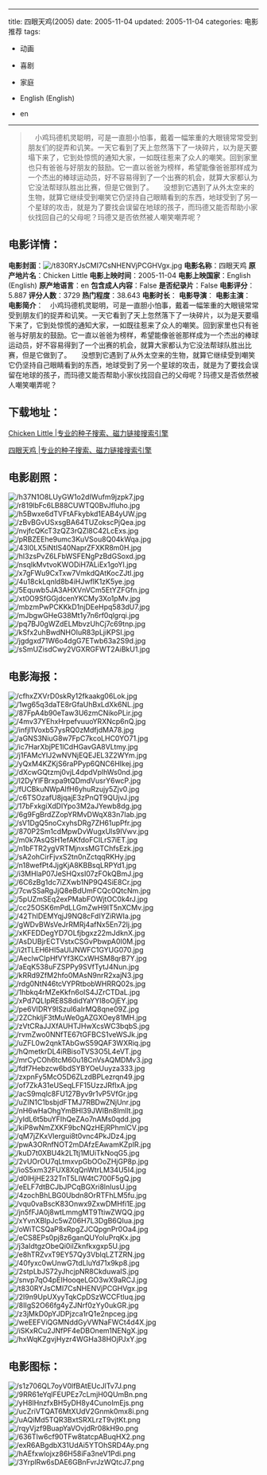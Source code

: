 
---
title: 四眼天鸡(2005)
date: 2005-11-04
updated: 2005-11-04
categories: 电影推荐
tags:
- 动画
- 喜剧
- 家庭

- English (English)
- en
---


> 　小鸡玛德机灵聪明，可是一直胆小怕事，戴着一幅笨重的大眼镜常常受到朋友们的捉弄和讥笑。一天它看到了天上忽然落下了一块碎片，以为是天要塌下来了，它到处惊慌的通知大家，一如既往惹来了众人的嘲笑。回到家里也只有爸爸与好朋友的鼓励。它一直以爸爸为榜样，希望能像爸爸那样成为一个杰出的棒球运动员，好不容易得到了一个出赛的机会，就算大家都认为它没法帮球队胜出比赛，但是它做到了。　　没想到它遇到了从外太空来的生物，就算它继续受到嘲笑它仍坚持自己眼睛看到的东西，地球受到了另一个星球的攻击，就是为了要找会误留在地球的孩子，而玛德又能否帮助小家伙找回自己的父母呢？玛德又是否依然被人嘲笑嘲弄呢？

## **电影详情**：

**电影封面**：<img src="https://image.tmdb.org/t/p/w200/t830RYJsCMI7CsNHENVjPCGHVgx.jpg" alt="/t830RYJsCMI7CsNHENVjPCGHVgx.jpg" title="/t830RYJsCMI7CsNHENVjPCGHVgx.jpg">
**电影名称**：四眼天鸡
**原产地片名**：Chicken Little
**电影上映时间**：2005-11-04
**电影上映国家**：English (English)
**原产地语言**：en
**包含成人内容**：False
**是否纪录片**：False
**电影评分**：5.887
**评分人数**：3729
**热门程度**：38.643
**电影时长**：
**电影导演**：
**电影主演**：
**电影简介**：　小鸡玛德机灵聪明，可是一直胆小怕事，戴着一幅笨重的大眼镜常常受到朋友们的捉弄和讥笑。一天它看到了天上忽然落下了一块碎片，以为是天要塌下来了，它到处惊慌的通知大家，一如既往惹来了众人的嘲笑。回到家里也只有爸爸与好朋友的鼓励。它一直以爸爸为榜样，希望能像爸爸那样成为一个杰出的棒球运动员，好不容易得到了一个出赛的机会，就算大家都认为它没法帮球队胜出比赛，但是它做到了。　　没想到它遇到了从外太空来的生物，就算它继续受到嘲笑它仍坚持自己眼睛看到的东西，地球受到了另一个星球的攻击，就是为了要找会误留在地球的孩子，而玛德又能否帮助小家伙找回自己的父母呢？玛德又是否依然被人嘲笑嘲弄呢？

## **下载地址**：
[Chicken Little |专业的种子搜索、磁力链接搜索引擎](https://movie.amd794.com:2083/?search=Chicken%20Little&ordering=&mode=match_phrase&page_size=10&page=1)

[四眼天鸡 |专业的种子搜索、磁力链接搜索引擎](https://movie.amd794.com:2083/?search=%E5%9B%9B%E7%9C%BC%E5%A4%A9%E9%B8%A1&ordering=&mode=match_phrase&page_size=10&page=1)
 

## **电影剧照**：
<img src="https://image.tmdb.org/t/p/original/h37N1O8LUyGW1o2dIWufm9jzpk7.jpg" alt="/h37N1O8LUyGW1o2dIWufm9jzpk7.jpg" title="/h37N1O8LUyGW1o2dIWufm9jzpk7.jpg"><img src="https://image.tmdb.org/t/p/original/r819lbFc6LB88CUWTQ0BvJfluho.jpg" alt="/r819lbFc6LB88CUWTQ0BvJfluho.jpg" title="/r819lbFc6LB88CUWTQ0BvJfluho.jpg"><img src="https://image.tmdb.org/t/p/original/h5Bwxe6dTVFtAFkybkd1EAB4yUW.jpg" alt="/h5Bwxe6dTVFtAFkybkd1EAB4yUW.jpg" title="/h5Bwxe6dTVFtAFkybkd1EAB4yUW.jpg"><img src="https://image.tmdb.org/t/p/original/zBvBGvUSxsgBA64TUZokscPjQea.jpg" alt="/zBvBGvUSxsgBA64TUZokscPjQea.jpg" title="/zBvBGvUSxsgBA64TUZokscPjQea.jpg"><img src="https://image.tmdb.org/t/p/original/nvjfcQKcT3zQZ3rQZl8C42LcExs.jpg" alt="/nvjfcQKcT3zQZ3rQZl8C42LcExs.jpg" title="/nvjfcQKcT3zQZ3rQZl8C42LcExs.jpg"><img src="https://image.tmdb.org/t/p/original/pRBZEEhe9umc3KuVSou8Q04kWqa.jpg" alt="/pRBZEEhe9umc3KuVSou8Q04kWqa.jpg" title="/pRBZEEhe9umc3KuVSou8Q04kWqa.jpg"><img src="https://image.tmdb.org/t/p/original/43l0LX5iNtIS40NaprZFXKR8m0H.jpg" alt="/43l0LX5iNtIS40NaprZFXKR8m0H.jpg" title="/43l0LX5iNtIS40NaprZFXKR8m0H.jpg"><img src="https://image.tmdb.org/t/p/original/hI3zsPvZ6LFbWSFENgPzBdGSoxd.jpg" alt="/hI3zsPvZ6LFbWSFENgPzBdGSoxd.jpg" title="/hI3zsPvZ6LFbWSFENgPzBdGSoxd.jpg"><img src="https://image.tmdb.org/t/p/original/nsqlkMvtvoKWODiH7ALiEx1goYI.jpg" alt="/nsqlkMvtvoKWODiH7ALiEx1goYI.jpg" title="/nsqlkMvtvoKWODiH7ALiEx1goYI.jpg"><img src="https://image.tmdb.org/t/p/original/x7gFWu9CxTxw7VmkdQAtKocZJtI.jpg" alt="/x7gFWu9CxTxw7VmkdQAtKocZJtI.jpg" title="/x7gFWu9CxTxw7VmkdQAtKocZJtI.jpg"><img src="https://image.tmdb.org/t/p/original/4u18ckLqnld8b4iHJwflK1zK5ye.jpg" alt="/4u18ckLqnld8b4iHJwflK1zK5ye.jpg" title="/4u18ckLqnld8b4iHJwflK1zK5ye.jpg"><img src="https://image.tmdb.org/t/p/original/5Equwb5JA3AHXVnVCm5EtYZFGfn.jpg" alt="/5Equwb5JA3AHXVnVCm5EtYZFGfn.jpg" title="/5Equwb5JA3AHXVnVCm5EtYZFGfn.jpg"><img src="https://image.tmdb.org/t/p/original/xt0O9SfGGjdcenYKCMy3Xo1pMv.jpg" alt="/xt0O9SfGGjdcenYKCMy3Xo1pMv.jpg" title="/xt0O9SfGGjdcenYKCMy3Xo1pMv.jpg"><img src="https://image.tmdb.org/t/p/original/mbzmPwPCKKkD1njDEeHpq583dU7.jpg" alt="/mbzmPwPCKKkD1njDEeHpq583dU7.jpg" title="/mbzmPwPCKKkD1njDEeHpq583dU7.jpg"><img src="https://image.tmdb.org/t/p/original/mJbgwGHeG38Mt1y7n6rf0qlgrqi.jpg" alt="/mJbgwGHeG38Mt1y7n6rf0qlgrqi.jpg" title="/mJbgwGHeG38Mt1y7n6rf0qlgrqi.jpg"><img src="https://image.tmdb.org/t/p/original/pq7BJ0gWZdELMbvzUhCj7c69tnp.jpg" alt="/pq7BJ0gWZdELMbvzUhCj7c69tnp.jpg" title="/pq7BJ0gWZdELMbvzUhCj7c69tnp.jpg"><img src="https://image.tmdb.org/t/p/original/kSfx2uhBwdNHOIuR83pLjiKPSI.jpg" alt="/kSfx2uhBwdNHOIuR83pLjiKPSI.jpg" title="/kSfx2uhBwdNHOIuR83pLjiKPSI.jpg"><img src="https://image.tmdb.org/t/p/original/jgdgxd71W6o4dgG7ETwb63a2S9d.jpg" alt="/jgdgxd71W6o4dgG7ETwb63a2S9d.jpg" title="/jgdgxd71W6o4dgG7ETwb63a2S9d.jpg"><img src="https://image.tmdb.org/t/p/original/sSmUZisdCwy2VGXRGFWT2AiBkU1.jpg" alt="/sSmUZisdCwy2VGXRGFWT2AiBkU1.jpg" title="/sSmUZisdCwy2VGXRGFWT2AiBkU1.jpg">

## **电影海报**：
<img src="https://image.tmdb.org/t/p/original/cfhxZXVrD0skRy12fkaakg06Lok.jpg" alt="/cfhxZXVrD0skRy12fkaakg06Lok.jpg" title="/cfhxZXVrD0skRy12fkaakg06Lok.jpg"><img src="https://image.tmdb.org/t/p/original/1wg65q3daTE8rGfaUhBxLdXk6NL.jpg" alt="/1wg65q3daTE8rGfaUhBxLdXk6NL.jpg" title="/1wg65q3daTE8rGfaUhBxLdXk6NL.jpg"><img src="https://image.tmdb.org/t/p/original/87FpA4b90eTaw3U6zmCNikoPLir.jpg" alt="/87FpA4b90eTaw3U6zmCNikoPLir.jpg" title="/87FpA4b90eTaw3U6zmCNikoPLir.jpg"><img src="https://image.tmdb.org/t/p/original/4mv37YEhxHrpefvuuoYRXNcp6nQ.jpg" alt="/4mv37YEhxHrpefvuuoYRXNcp6nQ.jpg" title="/4mv37YEhxHrpefvuuoYRXNcp6nQ.jpg"><img src="https://image.tmdb.org/t/p/original/infjl1Voxb57ysRQ0zMdfjdMA78.jpg" alt="/infjl1Voxb57ysRQ0zMdfjdMA78.jpg" title="/infjl1Voxb57ysRQ0zMdfjdMA78.jpg"><img src="https://image.tmdb.org/t/p/original/aGNS3NiuG8w7FpC7kcoLHC0YO71.jpg" alt="/aGNS3NiuG8w7FpC7kcoLHC0YO71.jpg" title="/aGNS3NiuG8w7FpC7kcoLHC0YO71.jpg"><img src="https://image.tmdb.org/t/p/original/ic7HarXbjPE1lCdHGavGA8VLtmy.jpg" alt="/ic7HarXbjPE1lCdHGavGA8VLtmy.jpg" title="/ic7HarXbjPE1lCdHGavGA8VLtmy.jpg"><img src="https://image.tmdb.org/t/p/original/j1FAMcYIJ2wNVNjEQEJEL3Z2WYm.jpg" alt="/j1FAMcYIJ2wNVNjEQEJEL3Z2WYm.jpg" title="/j1FAMcYIJ2wNVNjEQEJEL3Z2WYm.jpg"><img src="https://image.tmdb.org/t/p/original/yQxM4KZKjS6raPPyp6QNC6HIkej.jpg" alt="/yQxM4KZKjS6raPPyp6QNC6HIkej.jpg" title="/yQxM4KZKjS6raPPyp6QNC6HIkej.jpg"><img src="https://image.tmdb.org/t/p/original/dXcwGQtzmj0vjL4dpdVplhWs0nd.jpg" alt="/dXcwGQtzmj0vjL4dpdVplhWs0nd.jpg" title="/dXcwGQtzmj0vjL4dpdVplhWs0nd.jpg"><img src="https://image.tmdb.org/t/p/original/l2DyYlFBrxpa9tQDmdVusrY6wcP.jpg" alt="/l2DyYlFBrxpa9tQDmdVusrY6wcP.jpg" title="/l2DyYlFBrxpa9tQDmdVusrY6wcP.jpg"><img src="https://image.tmdb.org/t/p/original/fUCBkuNWpAIfH6yhuRzujy5Zjv0.jpg" alt="/fUCBkuNWpAIfH6yhuRzujy5Zjv0.jpg" title="/fUCBkuNWpAIfH6yhuRzujy5Zjv0.jpg"><img src="https://image.tmdb.org/t/p/original/c6TSOzafU8jqajE3zPnQT9QUjvJ.jpg" alt="/c6TSOzafU8jqajE3zPnQT9QUjvJ.jpg" title="/c6TSOzafU8jqajE3zPnQT9QUjvJ.jpg"><img src="https://image.tmdb.org/t/p/original/17bFxkgiXdDIYpo3M2aJYewb8dg.jpg" alt="/17bFxkgiXdDIYpo3M2aJYewb8dg.jpg" title="/17bFxkgiXdDIYpo3M2aJYewb8dg.jpg"><img src="https://image.tmdb.org/t/p/original/6g9FgBrdZZopYRMvDWqX83n7Iab.jpg" alt="/6g9FgBrdZZopYRMvDWqX83n7Iab.jpg" title="/6g9FgBrdZZopYRMvDWqX83n7Iab.jpg"><img src="https://image.tmdb.org/t/p/original/sV1DgQ5noCxyhsDRg7ZH61upPfr.jpg" alt="/sV1DgQ5noCxyhsDRg7ZH61upPfr.jpg" title="/sV1DgQ5noCxyhsDRg7ZH61upPfr.jpg"><img src="https://image.tmdb.org/t/p/original/870P2Sm1cdMpwDvWugxUls9IVwv.jpg" alt="/870P2Sm1cdMpwDvWugxUls9IVwv.jpg" title="/870P2Sm1cdMpwDvWugxUls9IVwv.jpg"><img src="https://image.tmdb.org/t/p/original/m0k7AsQSH1efAKfdoFCILrS7iET.jpg" alt="/m0k7AsQSH1efAKfdoFCILrS7iET.jpg" title="/m0k7AsQSH1efAKfdoFCILrS7iET.jpg"><img src="https://image.tmdb.org/t/p/original/n1bFTR2ygVRTMjnxsMGTChfsEzk.jpg" alt="/n1bFTR2ygVRTMjnxsMGTChfsEzk.jpg" title="/n1bFTR2ygVRTMjnxsMGTChfsEzk.jpg"><img src="https://image.tmdb.org/t/p/original/sA2ohCirFjvxS2tn0nZctqqRKHy.jpg" alt="/sA2ohCirFjvxS2tn0nZctqqRKHy.jpg" title="/sA2ohCirFjvxS2tn0nZctqqRKHy.jpg"><img src="https://image.tmdb.org/t/p/original/n18wefPt4JjgKjA8KBBsqLRPYd1.jpg" alt="/n18wefPt4JjgKjA8KBBsqLRPYd1.jpg" title="/n18wefPt4JjgKjA8KBBsqLRPYd1.jpg"><img src="https://image.tmdb.org/t/p/original/i3MHlaP07JeSHQxsI07zFOkQBmJ.jpg" alt="/i3MHlaP07JeSHQxsI07zFOkQBmJ.jpg" title="/i3MHlaP07JeSHQxsI07zFOkQBmJ.jpg"><img src="https://image.tmdb.org/t/p/original/6C6zBg1dc7iZXwb1NP9Q4SiE8Cr.jpg" alt="/6C6zBg1dc7iZXwb1NP9Q4SiE8Cr.jpg" title="/6C6zBg1dc7iZXwb1NP9Q4SiE8Cr.jpg"><img src="https://image.tmdb.org/t/p/original/7cwSSaRgJjQ8eBdUmFCQc0QtcNm.jpg" alt="/7cwSSaRgJjQ8eBdUmFCQc0QtcNm.jpg" title="/7cwSSaRgJjQ8eBdUmFCQc0QtcNm.jpg"><img src="https://image.tmdb.org/t/p/original/5pUZmSEq2exPMabFOWjtOC0k4rJ.jpg" alt="/5pUZmSEq2exPMabFOWjtOC0k4rJ.jpg" title="/5pUZmSEq2exPMabFOWjtOC0k4rJ.jpg"><img src="https://image.tmdb.org/t/p/original/cc25OSK6mPdLLGmZwH9IT5nXCMv.jpg" alt="/cc25OSK6mPdLLGmZwH9IT5nXCMv.jpg" title="/cc25OSK6mPdLLGmZwH9IT5nXCMv.jpg"><img src="https://image.tmdb.org/t/p/original/42ThIDEMYqjJ9NQ8cFdIYZiRWIa.jpg" alt="/42ThIDEMYqjJ9NQ8cFdIYZiRWIa.jpg" title="/42ThIDEMYqjJ9NQ8cFdIYZiRWIa.jpg"><img src="https://image.tmdb.org/t/p/original/gWDvBWsVeJrRMRj4afNx5En72lj.jpg" alt="/gWDvBWsVeJrRMRj4afNx5En72lj.jpg" title="/gWDvBWsVeJrRMRj4afNx5En72lj.jpg"><img src="https://image.tmdb.org/t/p/original/xKFEDDegYD7OLfjbgxz22mJdknX.jpg" alt="/xKFEDDegYD7OLfjbgxz22mJdknX.jpg" title="/xKFEDDegYD7OLfjbgxz22mJdknX.jpg"><img src="https://image.tmdb.org/t/p/original/AsDUBjrECTVstxCSGvPbwpA0I0M.jpg" alt="/AsDUBjrECTVstxCSGvPbwpA0I0M.jpg" title="/AsDUBjrECTVstxCSGvPbwpA0I0M.jpg"><img src="https://image.tmdb.org/t/p/original/i2tTLEH6HI5aUlJNWFC1GYUG070.jpg" alt="/i2tTLEH6HI5aUlJNWFC1GYUG070.jpg" title="/i2tTLEH6HI5aUlJNWFC1GYUG070.jpg"><img src="https://image.tmdb.org/t/p/original/AeclwCIpHfVYf3KCxWHSM8qrB7Y.jpg" alt="/AeclwCIpHfVYf3KCxWHSM8qrB7Y.jpg" title="/AeclwCIpHfVYf3KCxWHSM8qrB7Y.jpg"><img src="https://image.tmdb.org/t/p/original/aEqK538uFZSPPy9SVfTytJ4Nun.jpg" alt="/aEqK538uFZSPPy9SVfTytJ4Nun.jpg" title="/aEqK538uFZSPPy9SVfTytJ4Nun.jpg"><img src="https://image.tmdb.org/t/p/original/kRRd9ZfM2hfo0MAsN9nrR2xajN3.jpg" alt="/kRRd9ZfM2hfo0MAsN9nrR2xajN3.jpg" title="/kRRd9ZfM2hfo0MAsN9nrR2xajN3.jpg"><img src="https://image.tmdb.org/t/p/original/rdg0NtN46tcVYPRtbobWHRRQ02s.jpg" alt="/rdg0NtN46tcVYPRtbobWHRRQ02s.jpg" title="/rdg0NtN46tcVYPRtbobWHRRQ02s.jpg"><img src="https://image.tmdb.org/t/p/original/1hbkq4rMZeKkfn6oIS4JZrCTDaL.jpg" alt="/1hbkq4rMZeKkfn6oIS4JZrCTDaL.jpg" title="/1hbkq4rMZeKkfn6oIS4JZrCTDaL.jpg"><img src="https://image.tmdb.org/t/p/original/xPd7QLIpRE8S8didYaYYI8oOjEY.jpg" alt="/xPd7QLIpRE8S8didYaYYI8oOjEY.jpg" title="/xPd7QLIpRE8S8didYaYYI8oOjEY.jpg"><img src="https://image.tmdb.org/t/p/original/pe6VIDRY9ISzuI6aIrMQ8qne09Z.jpg" alt="/pe6VIDRY9ISzuI6aIrMQ8qne09Z.jpg" title="/pe6VIDRY9ISzuI6aIrMQ8qne09Z.jpg"><img src="https://image.tmdb.org/t/p/original/2ZChkIjF3tMuWe0gAZGXOey81MH.jpg" alt="/2ZChkIjF3tMuWe0gAZGXOey81MH.jpg" title="/2ZChkIjF3tMuWe0gAZGXOey81MH.jpg"><img src="https://image.tmdb.org/t/p/original/zVtCRaJJXfAUHTJHwXcsWC3bqbS.jpg" alt="/zVtCRaJJXfAUHTJHwXcsWC3bqbS.jpg" title="/zVtCRaJJXfAUHTJHwXcsWC3bqbS.jpg"><img src="https://image.tmdb.org/t/p/original/rvmZwo0NNfTE67tGFBCS1veWSJk.jpg" alt="/rvmZwo0NNfTE67tGFBCS1veWSJk.jpg" title="/rvmZwo0NNfTE67tGFBCS1veWSJk.jpg"><img src="https://image.tmdb.org/t/p/original/uZFL0w2qnkTAbGwS59QAF3WXRiq.jpg" alt="/uZFL0w2qnkTAbGwS59QAF3WXRiq.jpg" title="/uZFL0w2qnkTAbGwS59QAF3WXRiq.jpg"><img src="https://image.tmdb.org/t/p/original/hQmetkrDL4iRBisoTVS3O5L4eVT.jpg" alt="/hQmetkrDL4iRBisoTVS3O5L4eVT.jpg" title="/hQmetkrDL4iRBisoTVS3O5L4eVT.jpg"><img src="https://image.tmdb.org/t/p/original/mrCyCOh6tcM60u18CnVsAQMDMv3.jpg" alt="/mrCyCOh6tcM60u18CnVsAQMDMv3.jpg" title="/mrCyCOh6tcM60u18CnVsAQMDMv3.jpg"><img src="https://image.tmdb.org/t/p/original/fdf7Hebzcw6bdSYBYOeUuyza333.jpg" alt="/fdf7Hebzcw6bdSYBYOeUuyza333.jpg" title="/fdf7Hebzcw6bdSYBYOeUuyza333.jpg"><img src="https://image.tmdb.org/t/p/original/zxpnFy5McO5D6ZLzdBPLezrqn49.jpg" alt="/zxpnFy5McO5D6ZLzdBPLezrqn49.jpg" title="/zxpnFy5McO5D6ZLzdBPLezrqn49.jpg"><img src="https://image.tmdb.org/t/p/original/of7ZkA31eUSeqLFF15UzzJRfIxA.jpg" alt="/of7ZkA31eUSeqLFF15UzzJRfIxA.jpg" title="/of7ZkA31eUSeqLFF15UzzJRfIxA.jpg"><img src="https://image.tmdb.org/t/p/original/acS9mqlc8FU127Byv9r1vP5VfGr.jpg" alt="/acS9mqlc8FU127Byv9r1vP5VfGr.jpg" title="/acS9mqlc8FU127Byv9r1vP5VfGr.jpg"><img src="https://image.tmdb.org/t/p/original/uZIN1C1bsbjdFTMJ7RBDwZNjUnr.jpg" alt="/uZIN1C1bsbjdFTMJ7RBDwZNjUnr.jpg" title="/uZIN1C1bsbjdFTMJ7RBDwZNjUnr.jpg"><img src="https://image.tmdb.org/t/p/original/nH6wHaOhgYmBHl39JWIBn8Imllt.jpg" alt="/nH6wHaOhgYmBHl39JWIBn8Imllt.jpg" title="/nH6wHaOhgYmBHl39JWIBn8Imllt.jpg"><img src="https://image.tmdb.org/t/p/original/yIdL6t5buYFIhQeZAo7nAMs0qdd.jpg" alt="/yIdL6t5buYFIhQeZAo7nAMs0qdd.jpg" title="/yIdL6t5buYFIhQeZAo7nAMs0qdd.jpg"><img src="https://image.tmdb.org/t/p/original/kiP8wNmZXKF9bcNQzHEjRPhmlCV.jpg" alt="/kiP8wNmZXKF9bcNQzHEjRPhmlCV.jpg" title="/kiP8wNmZXKF9bcNQzHEjRPhmlCV.jpg"><img src="https://image.tmdb.org/t/p/original/qM7jZKxVIergui8t0vnc4PkJDz4.jpg" alt="/qM7jZKxVIergui8t0vnc4PkJDz4.jpg" title="/qM7jZKxVIergui8t0vnc4PkJDz4.jpg"><img src="https://image.tmdb.org/t/p/original/pwA3ORnfNOT2mDAfzEAwamKZpIR.jpg" alt="/pwA3ORnfNOT2mDAfzEAwamKZpIR.jpg" title="/pwA3ORnfNOT2mDAfzEAwamKZpIR.jpg"><img src="https://image.tmdb.org/t/p/original/kuD7t0XBU4k2LTtj1MUiTkNoqG5.jpg" alt="/kuD7t0XBU4k2LTtj1MUiTkNoqG5.jpg" title="/kuD7t0XBU4k2LTtj1MUiTkNoqG5.jpg"><img src="https://image.tmdb.org/t/p/original/2vUOrOU7qLtmxvpGbOOoZHjGP8p.jpg" alt="/2vUOrOU7qLtmxvpGbOOoZHjGP8p.jpg" title="/2vUOrOU7qLtmxvpGbOOoZHjGP8p.jpg"><img src="https://image.tmdb.org/t/p/original/ioS5xm32FUX8XqQnWtrLM34U5I4.jpg" alt="/ioS5xm32FUX8XqQnWtrLM34U5I4.jpg" title="/ioS5xm32FUX8XqQnWtrLM34U5I4.jpg"><img src="https://image.tmdb.org/t/p/original/d0lHjHE232TnT5LIW4tC700F5gQ.jpg" alt="/d0lHjHE232TnT5LIW4tC700F5gQ.jpg" title="/d0lHjHE232TnT5LIW4tC700F5gQ.jpg"><img src="https://image.tmdb.org/t/p/original/eELF7dtBCJbJPCqBGXri8lnIusU.jpg" alt="/eELF7dtBCJbJPCqBGXri8lnIusU.jpg" title="/eELF7dtBCJbJPCqBGXri8lnIusU.jpg"><img src="https://image.tmdb.org/t/p/original/4zochBhLBG0Ubdn8OrRTFhLM5fu.jpg" alt="/4zochBhLBG0Ubdn8OrRTFhLM5fu.jpg" title="/4zochBhLBG0Ubdn8OrRTFhLM5fu.jpg"><img src="https://image.tmdb.org/t/p/original/vqu0vaBscK83Onwx9ZxwDMHfi1E.jpg" alt="/vqu0vaBscK83Onwx9ZxwDMHfi1E.jpg" title="/vqu0vaBscK83Onwx9ZxwDMHfi1E.jpg"><img src="https://image.tmdb.org/t/p/original/jn5fFJA0j8wtLmmgMT9TtiwZWQQ.jpg" alt="/jn5fFJA0j8wtLmmgMT9TtiwZWQQ.jpg" title="/jn5fFJA0j8wtLmmgMT9TtiwZWQQ.jpg"><img src="https://image.tmdb.org/t/p/original/xYvnXBlpJc5wZ06H7L3DgB6QIua.jpg" alt="/xYvnXBlpJc5wZ06H7L3DgB6QIua.jpg" title="/xYvnXBlpJc5wZ06H7L3DgB6QIua.jpg"><img src="https://image.tmdb.org/t/p/original/oWiTCSQaP8xRpgZJCQpgnPr0Oa4.jpg" alt="/oWiTCSQaP8xRpgZJCQpgnPr0Oa4.jpg" title="/oWiTCSQaP8xRpgZJCQpgnPr0Oa4.jpg"><img src="https://image.tmdb.org/t/p/original/eCS8EPs0pj8z6ganQUYoluPrqKx.jpg" alt="/eCS8EPs0pj8z6ganQUYoluPrqKx.jpg" title="/eCS8EPs0pj8z6ganQUYoluPrqKx.jpg"><img src="https://image.tmdb.org/t/p/original/j3aIdtgzObeQi0ilZknfkxgxp5U.jpg" alt="/j3aIdtgzObeQi0ilZknfkxgxp5U.jpg" title="/j3aIdtgzObeQi0ilZknfkxgxp5U.jpg"><img src="https://image.tmdb.org/t/p/original/e8hTRZvxT9EY57Qy3VblqLZTZRN.jpg" alt="/e8hTRZvxT9EY57Qy3VblqLZTZRN.jpg" title="/e8hTRZvxT9EY57Qy3VblqLZTZRN.jpg"><img src="https://image.tmdb.org/t/p/original/40fyxc0wUnwG7tdLluYd71x9kp8.jpg" alt="/40fyxc0wUnwG7tdLluYd71x9kp8.jpg" title="/40fyxc0wUnwG7tdLluYd71x9kp8.jpg"><img src="https://image.tmdb.org/t/p/original/2stpLbJS72yJhcjpNR8CkduwaIS.jpg" alt="/2stpLbJS72yJhcjpNR8CkduwaIS.jpg" title="/2stpLbJS72yJhcjpNR8CkduwaIS.jpg"><img src="https://image.tmdb.org/t/p/original/snvp7qO4pEIHooqeLGO3wX9aRCJ.jpg" alt="/snvp7qO4pEIHooqeLGO3wX9aRCJ.jpg" title="/snvp7qO4pEIHooqeLGO3wX9aRCJ.jpg"><img src="https://image.tmdb.org/t/p/original/t830RYJsCMI7CsNHENVjPCGHVgx.jpg" alt="/t830RYJsCMI7CsNHENVjPCGHVgx.jpg" title="/t830RYJsCMI7CsNHENVjPCGHVgx.jpg"><img src="https://image.tmdb.org/t/p/original/2I9n9UpUXyyTqkCpDSzWCCFtIuq.jpg" alt="/2I9n9UpUXyyTqkCpDSzWCCFtIuq.jpg" title="/2I9n9UpUXyyTqkCpDSzWCCFtIuq.jpg"><img src="https://image.tmdb.org/t/p/original/8IIgS2O66fg4yZJNrf0zYy0ukGR.jpg" alt="/8IIgS2O66fg4yZJNrf0zYy0ukGR.jpg" title="/8IIgS2O66fg4yZJNrf0zYy0ukGR.jpg"><img src="https://image.tmdb.org/t/p/original/z3jMkD0pYJDPjzca1rQ1e2npceg.jpg" alt="/z3jMkD0pYJDPjzca1rQ1e2npceg.jpg" title="/z3jMkD0pYJDPjzca1rQ1e2npceg.jpg"><img src="https://image.tmdb.org/t/p/original/weEEFViQGMNddGyVWNaFWCt4d4X.jpg" alt="/weEEFViQGMNddGyVWNaFWCt4d4X.jpg" title="/weEEFViQGMNddGyVWNaFWCt4d4X.jpg"><img src="https://image.tmdb.org/t/p/original/iSKxRCu2JNfPF4eDBOnem1NENgX.jpg" alt="/iSKxRCu2JNfPF4eDBOnem1NENgX.jpg" title="/iSKxRCu2JNfPF4eDBOnem1NENgX.jpg"><img src="https://image.tmdb.org/t/p/original/hxWqKZgvjHyzr4WGHa38HOjPJxY.jpg" alt="/hxWqKZgvjHyzr4WGHa38HOjPJxY.jpg" title="/hxWqKZgvjHyzr4WGHa38HOjPJxY.jpg">

## **电影图标**：
<img src="https://image.tmdb.org/t/p/original/s1z706QL7oyV0lfBAtEUcJlTv7J.png" alt="/s1z706QL7oyV0lfBAtEUcJlTv7J.png" title="/s1z706QL7oyV0lfBAtEUcJlTv7J.png"><img src="https://image.tmdb.org/t/p/original/9RR61eYqlFEUPEz7cLmjH0QUmBn.png" alt="/9RR61eYqlFEUPEz7cLmjH0QUmBn.png" title="/9RR61eYqlFEUPEz7cLmjH0QUmBn.png"><img src="https://image.tmdb.org/t/p/original/yH8lHnzfxBH5yDH8y4CunoImEjs.png" alt="/yH8lHnzfxBH5yDH8y4CunoImEjs.png" title="/yH8lHnzfxBH5yDH8y4CunoImEjs.png"><img src="https://image.tmdb.org/t/p/original/ucZriVTQAT6MtXUdV2Gnmk0mx8i.png" alt="/ucZriVTQAT6MtXUdV2Gnmk0mx8i.png" title="/ucZriVTQAT6MtXUdV2Gnmk0mx8i.png"><img src="https://image.tmdb.org/t/p/original/uAQiMd5TQR3BxtSRXLrzT9vjtKt.png" alt="/uAQiMd5TQR3BxtSRXLrzT9vjtKt.png" title="/uAQiMd5TQR3BxtSRXLrzT9vjtKt.png"><img src="https://image.tmdb.org/t/p/original/rqyVjzf9BuapYaVOvjdRr08kH9o.png" alt="/rqyVjzf9BuapYaVOvjdRr08kH9o.png" title="/rqyVjzf9BuapYaVOvjdRr08kH9o.png"><img src="https://image.tmdb.org/t/p/original/636TIw6cf90TFw8tatcpABuqHX2.png" alt="/636TIw6cf90TFw8tatcpABuqHX2.png" title="/636TIw6cf90TFw8tatcpABuqHX2.png"><img src="https://image.tmdb.org/t/p/original/exR6ABgdbX31UdAi5YTOhSRD4Ay.png" alt="/exR6ABgdbX31UdAi5YTOhSRD4Ay.png" title="/exR6ABgdbX31UdAi5YTOhSRD4Ay.png"><img src="https://image.tmdb.org/t/p/original/hAEfxwlojxz86H58iFa3neV1Pdi.png" alt="/hAEfxwlojxz86H58iFa3neV1Pdi.png" title="/hAEfxwlojxz86H58iFa3neV1Pdi.png"><img src="https://image.tmdb.org/t/p/original/3YrplRw6sDAE6GBnFvrJzWQtcJ7.png" alt="/3YrplRw6sDAE6GBnFvrJzWQtcJ7.png" title="/3YrplRw6sDAE6GBnFvrJzWQtcJ7.png">
